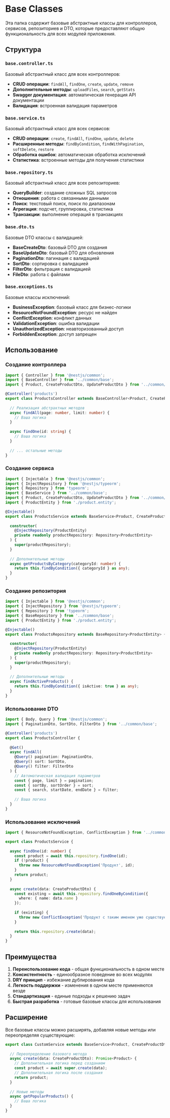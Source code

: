 # Base Classes

Эта папка содержит базовые абстрактные классы для контроллеров, сервисов, репозиториев и DTO, которые предоставляют общую функциональность для всех модулей приложения.

## Структура

### `base.controller.ts`
Базовый абстрактный класс для всех контроллеров:
- **CRUD операции**: `findAll`, `findOne`, `create`, `update`, `remove`
- **Дополнительные методы**: `uploadFiles`, `search`, `getStats`
- **Swagger документация**: автоматическая генерация API документации
- **Валидация**: встроенная валидация параметров

### `base.service.ts`
Базовый абстрактный класс для всех сервисов:
- **CRUD операции**: `create`, `findAll`, `findOne`, `update`, `delete`
- **Расширенные методы**: `findByCondition`, `findWithPagination`, `softDelete`, `restore`
- **Обработка ошибок**: автоматическая обработка исключений
- **Статистика**: встроенные методы для получения статистики

### `base.repository.ts`
Базовый абстрактный класс для всех репозиториев:
- **QueryBuilder**: создание сложных SQL запросов
- **Отношения**: работа с связанными данными
- **Поиск**: текстовый поиск, поиск по диапазонам
- **Агрегация**: подсчет, группировка, статистика
- **Транзакции**: выполнение операций в транзакциях

### `base.dto.ts`
Базовые DTO классы с валидацией:
- **BaseCreateDto**: базовый DTO для создания
- **BaseUpdateDto**: базовый DTO для обновления
- **PaginationDto**: пагинация с валидацией
- **SortDto**: сортировка с валидацией
- **FilterDto**: фильтрация с валидацией
- **FileDto**: работа с файлами

### `base.exceptions.ts`
Базовые классы исключений:
- **BusinessException**: базовый класс для бизнес-логики
- **ResourceNotFoundException**: ресурс не найден
- **ConflictException**: конфликт данных
- **ValidationException**: ошибка валидации
- **UnauthorizedException**: неавторизованный доступ
- **ForbiddenException**: доступ запрещен

## Использование

### Создание контроллера

```typescript
import { Controller } from '@nestjs/common';
import { BaseController } from '../common/base';
import { Product, CreateProductDto, UpdateProductDto } from '../common/interfaces';

@Controller('products')
export class ProductsController extends BaseController<Product, CreateProductDto, UpdateProductDto> {
  
  // Реализация абстрактных методов
  async findAll(page: number, limit: number) {
    // Ваша логика
  }
  
  async findOne(id: string) {
    // Ваша логика
  }
  
  // ... остальные методы
}
```

### Создание сервиса

```typescript
import { Injectable } from '@nestjs/common';
import { InjectRepository } from '@nestjs/typeorm';
import { Repository } from 'typeorm';
import { BaseService } from '../common/base';
import { Product, CreateProductDto, UpdateProductDto } from '../common/interfaces';
import { ProductEntity } from './product.entity';

@Injectable()
export class ProductsService extends BaseService<Product, CreateProductDto, UpdateProductDto> {
  
  constructor(
    @InjectRepository(ProductEntity)
    private readonly productRepository: Repository<ProductEntity>
  ) {
    super(productRepository);
  }
  
  // Дополнительные методы
  async getProductsByCategory(categoryId: number) {
    return this.findByCondition({ categoryId } as any);
  }
}
```

### Создание репозитория

```typescript
import { Injectable } from '@nestjs/common';
import { InjectRepository } from '@nestjs/typeorm';
import { Repository } from 'typeorm';
import { BaseRepository } from '../common/base';
import { ProductEntity } from './product.entity';

@Injectable()
export class ProductsRepository extends BaseRepository<ProductEntity> {
  
  constructor(
    @InjectRepository(ProductEntity)
    private readonly productRepository: Repository<ProductEntity>
  ) {
    super(productRepository);
  }
  
  // Дополнительные методы
  async findActiveProducts() {
    return this.findByCondition({ isActive: true } as any);
  }
}
```

### Использование DTO

```typescript
import { Body, Query } from '@nestjs/common';
import { PaginationDto, SortDto, FilterDto } from '../common/base';

@Controller('products')
export class ProductsController {
  
  @Get()
  async findAll(
    @Query() pagination: PaginationDto,
    @Query() sort: SortDto,
    @Query() filter: FilterDto
  ) {
    // Автоматическая валидация параметров
    const { page, limit } = pagination;
    const { sortBy, sortOrder } = sort;
    const { search, startDate, endDate } = filter;
    
    // Ваша логика
  }
}
```

### Использование исключений

```typescript
import { ResourceNotFoundException, ConflictException } from '../common/base';

export class ProductsService {
  
  async findOne(id: number) {
    const product = await this.repository.findOne(id);
    if (!product) {
      throw new ResourceNotFoundException('Продукт', id);
    }
    return product;
  }
  
  async create(data: CreateProductDto) {
    const existing = await this.repository.findOneByCondition({
      where: { name: data.name }
    });
    
    if (existing) {
      throw new ConflictException('Продукт с таким именем уже существует');
    }
    
    return this.repository.create(data);
  }
}
```

## Преимущества

1. **Переиспользование кода** - общая функциональность в одном месте
2. **Консистентность** - единообразное поведение во всех модулях
3. **DRY принцип** - избежание дублирования кода
4. **Легкость поддержки** - изменения в одном месте применяются везде
5. **Стандартизация** - единые подходы к решению задач
6. **Быстрая разработка** - готовые базовые классы для использования

## Расширение

Все базовые классы можно расширять, добавляя новые методы или переопределяя существующие:

```typescript
export class CustomService extends BaseService<Product, CreateProductDto, UpdateProductDto> {
  
  // Переопределение базового метода
  async create(data: CreateProductDto): Promise<Product> {
    // Дополнительная логика перед созданием
    const product = await super.create(data);
    // Дополнительная логика после создания
    return product;
  }
  
  // Новые методы
  async getPopularProducts() {
    // Ваша логика
  }
}
```
